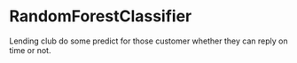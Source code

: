 # RandomForestClassifier
Lending club do some predict for those customer whether they can reply on time or not.
